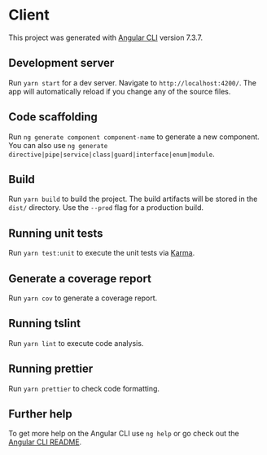 # Client

This project was generated with [Angular CLI](https://github.com/angular/angular-cli) version 7.3.7.

## Development server

Run `yarn start` for a dev server. Navigate to `http://localhost:4200/`. The app will automatically reload if you change any of the source files.

## Code scaffolding

Run `ng generate component component-name` to generate a new component. You can also use `ng generate directive|pipe|service|class|guard|interface|enum|module`.

## Build

Run `yarn build` to build the project. The build artifacts will be stored in the `dist/` directory. Use the `--prod` flag for a production build.

## Running unit tests

Run `yarn test:unit` to execute the unit tests via [Karma](https://karma-runner.github.io).

## Generate a coverage report

Run `yarn cov` to generate a coverage report.

## Running tslint

Run `yarn lint` to execute code analysis.

## Running prettier

Run `yarn prettier` to check code formatting.

## Further help

To get more help on the Angular CLI use `ng help` or go check out the [Angular CLI README](https://github.com/angular/angular-cli/blob/master/README.md).
